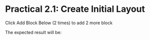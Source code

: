 # Practical 2.1: Create Initial Layout



Click Add Block Below (2 times) to add 2 more block





The expected result will be:





